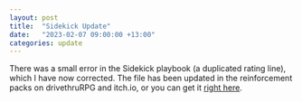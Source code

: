 ```yaml
---
layout: post
title:  "Sidekick Update"
date:   "2023-02-07 09:00:00 +13:00"
categories: update
--- 
```

There was a small error in the Sidekick playbook (a duplicated rating line), which I have now corrected. The file has been updated in the reinforcement packs on drivethruRPG and itch.io, or you can get it [right here](/files/extra_hunters_2023.zip).
